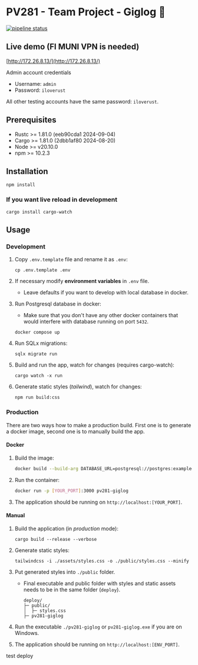 # PV281 - Team Project - Giglog 🎸

[![pipeline status](https://gitlab.fi.muni.cz/xpodvojs/pv281-giglog/badges/main/pipeline.svg)](https://gitlab.fi.muni.cz/xpodvojs/pv281-giglog/-/commits/main)

## Live demo (FI MUNI VPN is needed)

[http://172.26.8.13/](http://172.26.8.13/)

Admin account credentials

- Username: `admin`
- Password: `iloverust`

All other testing accounts have the same password: `iloverust`.

## Prerequisites

- Rustc >= 1.81.0 (eeb90cda1 2024-09-04)
- Cargo >= 1.81.0 (2dbb1af80 2024-08-20)
- Node >= v20.10.0
- npm >= 10.2.3

## Installation

```
npm install
```

### If you want live reload in development

```
cargo install cargo-watch
```

## Usage

### Development

1. Copy `.env.template` file and rename it as `.env`:

    ```text
    cp .env.template .env
    ```

2. If necessary modify **environment variables** in `.env` file.
   - Leave defaults if you want to develop with local database in docker.

3. Run Postgresql database in docker:

     - Make sure that you don't have any other docker containers that would interfere with database running on port `5432`.

    ```text
    docker compose up
    ```

4. Run SQLx migrations:

    ```text
    sqlx migrate run
    ```

5. Build and run the app, watch for changes (requires cargo-watch):

    ```text
    cargo watch -x run
    ```

6. Generate static styles (*tailwind*), watch for changes:

    ```text
    npm run build:css
    ```

### Production

There are two ways how to make a production build. First one is to generate a docker image, second one is to manually build the app.

#### Docker

1. Build the image:

    ```sh
    docker build --build-arg DATABASE_URL=postgresql://postgres:example@localhost:5432 -t pv281-giglog .
    ```

2. Run the container:

    ```sh
    docker run -p [YOUR_PORT]:3000 pv281-giglog
    ```

3. The application should be running on `http://localhost:[YOUR_PORT]`.

#### Manual

1. Build the application (in *production* mode):

   ```text
   cargo build --release --verbose
   ```

2. Generate static styles:

    ```text
    tailwindcss -i ./assets/styles.css -o ./public/styles.css --minify
    ```

3. Put generated styles into `./public` folder.
   - Final executable and public folder with styles and static assets needs to be in the same folder (`deploy`).

        ```text
        deploy/
        ├─ public/
        │  ├─ styles.css
        ├─ pv281-giglog
        ```

4. Run the executable `./pv281-giglog` or `pv281-giglog.exe` if you are on Windows.

5. The application should be running on `http://localhost:[ENV_PORT]`.

test deploy
